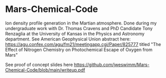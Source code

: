 # Mars-Chemical-Code
Ion density profile generation in the Martian atmosphere. Done during my undergraduate work with Dr. Thomas Cravens and PhD Candidate Tony Renzaglia at the University of Kansas in the Physics and Astronomy department. See American Geophysical Union abstract here: https://agu.confex.com/agu/fm21/meetingapp.cgi/Paper/825777 titled "The Effect of Nitrogen Chemistry on Photochemical Escape of Oxygen from Mars"

See proof of concept slides here https://github.com/jweswimm/Mars-Chemical-Code/blob/main/writeup.pdf

